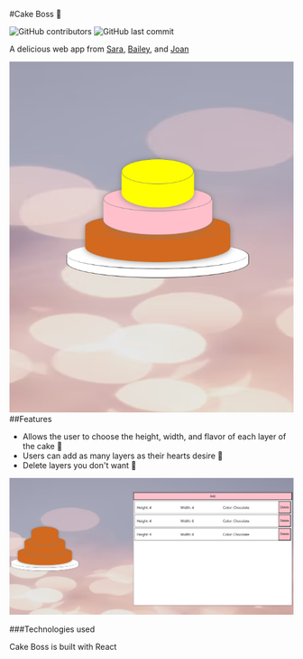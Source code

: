 #Cake Boss :cake:

![GitHub contributors](https://img.shields.io/github/contributors/ssevans12/Cake-Boss)
![GitHub last commit](https://img.shields.io/github/last-commit/ssevans12/Cake-Boss)

A delicious web app from [Sara](https://github.com/ssevans12), [Bailey](https://github.com/baileycytackilewis), and [Joan](https://github.com/Joan-Wolf)

![Cake Boss App](./public/cake1.png)
##Features

- Allows the user to choose the height, width, and flavor of each layer of the cake :cupcake:
- Users can add as many layers as their hearts desire :cake:
- Delete layers you don't want :birthday:

![Cake Boss App](./public/cake2.png)

###Technologies used

Cake Boss is built with React
